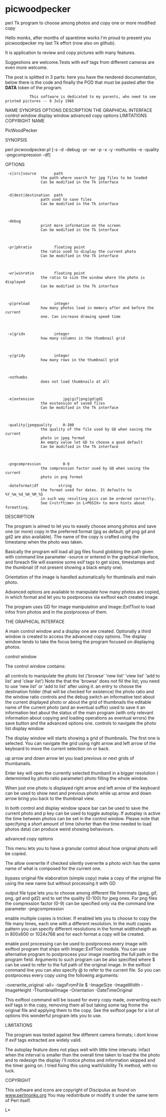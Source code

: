 # picwoodpecker
perl Tk program to choose among photos and copy one or more modified copy

Hello monks,
after months of sparetime works I'm proud to present you picwoodpecker my last Tk effort (now also on github).

It is application to review and copy pictures with many features.

Suggestions are welcome.Tests with exif tags from different cameras are even more welcome.

The post is splitted in 3 parts: here you have the rendered documentation, below there is the code and finally the POD that must be pasted after the __DATA__ token of the program.

               This software is dedicated to my parents, who need to see printed pictures -- 6 July 1966 

NAME
SYNOPSIS
OPTIONS
DESCRIPTION
THE GRAPHICAL INTERFACE
control window
display window
advanced copy options
LIMITATIONS
COPYRIGHT
NAME

PicWoodPecker

SYNOPSIS

perl picwoodpecker.pl [-s -d -debug -pr -wr -p -x -y -nothumbs -e -quality -pngcompression -df]

OPTIONS

     -s|src|source        path
                    the path where search for jpg files to be loaded
                    Can be modified in the Tk interface


     -d|dest|destination  path
                    path used to save files
                    Can be modified in the Tk interface



     -debug
                    print more information on the screen
                    Can be modified in the Tk interface



     -pr|phratio          floating point
                    the ratio used to display the current photo
                    Can be modified in the Tk interface



     -wr|winratio         floating point
                    the ratio to size the window where the photo is displayed
                    Can be modified in the Tk interface



     -p|preload           integer
                    how many photos load in memory after and before the current
                    one. Can increase drawing speed time



     -x|gridx             integer
                    how many columns in the thumbnail grid



     -y|gridy             integer
                    how many rows in the thumbnail grid



     -nothumbs
                    does not load thumbnails at all



     -e|extension             jpg|gif|png|gd|gd2
                    the exstension of saved files
                    Can be modified in the Tk interface



     -quality|jpegquality     0-100
                    the quality of the file used by GD when saving the current
                    photo in jpeg format
                    An empty value let GD to choose a good default
                    Can be modified in the Tk interface



     -pngcompression          0-9
                    the compression factor used by GD when saving the current
                    photo in png format
                    
     -dateformat|df         string
                    the format used for dates. It defaults to %Y_%m_%d_%H_%M_%S
                    in such way resulting pics can be ordered correctly.
                    See C<strftime> in L<POSIX> to more hints about formatting.

DESCRIPTION

The program is aimed to let you to easely choose among photos and save one (or more) copy in the preferred format (jpg as default; gif png gd and gd2 are also available). The name of the copy is crafted using the timestamp when the photo was taken.

Basically the program will load all jpg files found globbing the path given with command line parameter -source or entered in the graphical interface, and foreach file will examine some exif tags to get sizes, timestamps and the thumbnail (if not present showing a black empty one).

Orientation of the image is handled automatically for thumbnails and main photo.

Advanced options are available to manipulate how many photos are copied, in which format and let you to postprocess via exiftool each created image.

The program uses GD for image manipulation and Image::ExifTool to load infos from photos and in the postprocess of them.

THE GRAPHICAL INTERFACE

A main control window and a display one are created. Optionally a third window is created to access the advanced copy options. The display window tends to take the focus being the program focused on displaying photos.

control window

The control window contains:

all controls to manipulate the photo list (&#39;browse&#39; &#39;new list&#39; &#39;view list&#39; &#39;add to list&#39; and &#39;clear list&#39;) Note the that the &#39;browse&#39; does not fill the list; you need to use &#39;new list&#39; or &#39;add to list&#39; after using it.
an entry to choose the destination folder (that will be checked for existence)
the photo ratio and the window ratio controls and the debug switch
an informative text about the current displayed photo or about the grid of thumbnails
the editable name of the current photo (and an eventual suffix) used to save it
an information text about the status of the main program (with only relevant information about copying and loading operations as eventual errors)
the save button and the advanced options one.
controls to navigate the photo list
display window

The display window will starts showing a grid of thumbnails. The first one is selected. You can navigate the grid using right arrow and left arrow of the keyboard to move the current selection on or back.

up arrow and down arrow let you load previous or next grids of thumbanails.

Enter key will open the currently selected thumbanil in a bigger resolution ( determinted by photo ratio parameter) photo filling the whole window.

When just one photo is displayed right arrow and left arrow of the keyboard can be used to show next and previous photo while up arrow and down arrow bring you back to the thumbnail view.

In both control and display window space bar can be used to save the current photo and p key can be used to toggle autoplay. If autoplay is active the time between photos can be set in the control window. Please note that specifying a short amount of time (shorter than the time needed to load photos data) can produce weird showing behaviours.

advanced copy options

This menu lets you to have a granular control about how original photo will be copied.

The allow overwrite if checked silently overwrite a photo wich has the same name of what is composed for the current one.

bypass original file elaboration (simple copy) make a copy of the original file using the new name but without processing it with GD

output file type lets you to choose among different file fomrmats (jpeg, gif, png, gd and gd2) and to set the quality (0-100) for jpeg ones. For png files the compression factor (0-9) can be specified only via the command line parameter -pngcompression

enable multiple copies is trickier. If enabled lets you to choose to copy the file many times, each one with a different resolution. In the multi copies pattern you can specify different resolutions in the format widthxheigth as in 800x600 or 1024x768 and for each format a copy will be created.

enable post processing can be used to postprocess every image with exiftool program that ships with Image::ExifTool module. You can use alternative program to postprocess your image inserting the full path in the program field. Arguments to such program can be also specified where $ can be used to refer to the full path of the original image. In the exiftool command line you can also specify @ to refer to the current file. So you can postprocess every copy using the following arguments:

-overwrite_original -all= -tagsFromFile $ -ImageSize -ImageWidth -ImageHeight -ThumbnailImage -Orientation -DateTimeOriginal

This exiftool command will be issued for every copy made, overwriting each exif tags in the copy, removing them all but taking some tag frome the original file and applying them to the copy. See the exiftool page for a lot of options this wonderful program lets you to use.

LIMITATIONS

The program was tested against few different camera formats; i dont know if exif tags extracted are widely valid.

The autoplay feature does not plays well with little time intervals: infact when the interval is smaller than the overall time taken to load the the photo and to redesign the display i'll notice photos and information skipped and the timer going on. I tried fixing this using waitVisibility Tk method, with no luck.

COPYRIGHT

This software and icons are copyright of Discipulus as found on www.perlmonks.org You may redistribute or modify it under the same term of Perl itself.

L*
